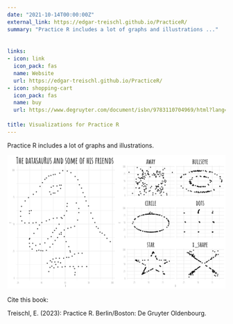 ```yaml
---
date: "2021-10-14T00:00:00Z"
external_link: https://edgar-treischl.github.io/PracticeR/
summary: "Practice R includes a lot of graphs and illustrations ..."


links:
- icon: link
  icon_pack: fas
  name: Website
  url: https://edgar-treischl.github.io/PracticeR/
- icon: shopping-cart
  icon_pack: fas
  name: buy
  url: https://www.degruyter.com/document/isbn/9783110704969/html?lang=de

title: Visualizations for Practice R
---
```


Practice R includes a lot of graphs and illustrations.

![Datasaurus](featured2.png)


Cite this book:

Treischl, E. (2023): Practice R. Berlin/Boston: De Gruyter Oldenbourg.

